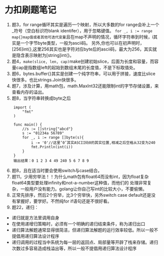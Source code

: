 # 力扣刷题笔记
1. 题3，for range循环其实是遍历一个映射，所以大多数的for range会补上一个_符号（空白标识符blank identifer），用于忽略键值。
`for _, i := range map{}map值或者其他可迭代变量`且在map不声明的情况，循环字符串到时候，i其实是一个字节byte类型，一般为ascii码。
另外,你也可以在初声明时，[256]int{},这里256其实也是字符对应byte后的ascii码，最大为256，其实就是隐含表示映射为[string]int{}。  
2. 题4，`make(slice, len, cap)`make创建初始slice，后面为长度和容量，而容量cap是指数组left的起始到数组末尾的长度值，不是下标取值处。  
3. 题6，bytes.buffer{}其实是创建一个纯字符串，可以用于拼接，速度比slice快很多。也比strings.Join快很多。  
4. 题7，涉及计算，用math包，math.MaxInt32还能限制int的字节存储设置，来查看内存的溢出。
5. 题8，当字符串转换成byte之后
```
	import (
		"fmt"
	)

	func main() {
		//s := []string{"abcd"}
		s := "01234a 56789"
		for _, i := range []byte(s){
		    i -= '0'//这里‘0’其实ASCII码0的其实位置,相减之后空格从32变为240
		    fmt.Println(int(i))
		}
	}
	输出结果：0 1 2 3 4 49 240 5 6 7 8 9
```
6. 题8，且在适当时要会使用switch与case结合。
7. 题11，少用穷举法！！为什么math包有float64而没有int，因为float复杂float64类型要处理infinity和not-a-number这种值，而他们的
处理非常复杂，一般用户没有能力。golang让你自己写int的比较大小，不要偷懒。
8. 正常先排序，然后2个穷举，比3个穷举快，另外switch case default还是没有掌握好，要学好。不然纯for if语句还是不很好看。
9. 题22，递归：  
 - 递归就是方法里调用自身
 - 在使用递增归策略时，必须有一个明确的递归结束条件，称为递归出口
 - 递归算法解题通常显得很简洁，但递归算法解题的运行效率较低。所以一般不提倡用递归算法设计程序
 - 递归调用的过程当中系统为每一层的返回点、局部量等开辟了栈来存储。递归次数过多容易造成栈溢出等，所以一般不提倡用递归算法设计程序
